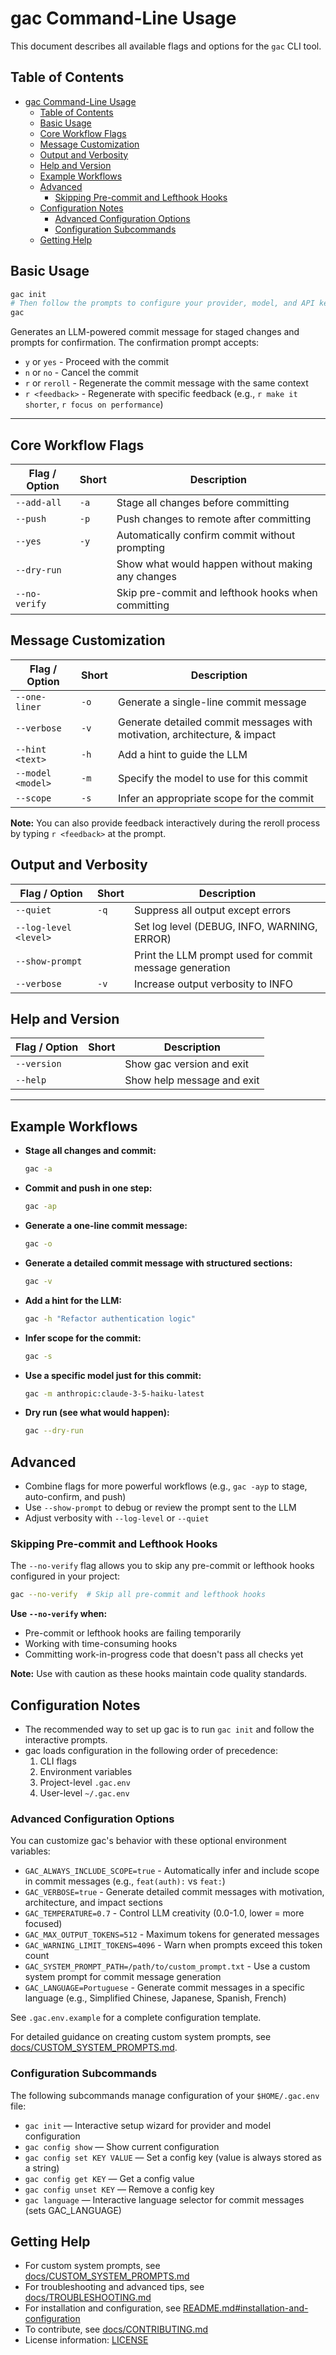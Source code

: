 # gac Command-Line Usage

This document describes all available flags and options for the `gac` CLI tool.

## Table of Contents

- [gac Command-Line Usage](#gac-command-line-usage)
  - [Table of Contents](#table-of-contents)
  - [Basic Usage](#basic-usage)
  - [Core Workflow Flags](#core-workflow-flags)
  - [Message Customization](#message-customization)
  - [Output and Verbosity](#output-and-verbosity)
  - [Help and Version](#help-and-version)
  - [Example Workflows](#example-workflows)
  - [Advanced](#advanced)
    - [Skipping Pre-commit and Lefthook Hooks](#skipping-pre-commit-and-lefthook-hooks)
  - [Configuration Notes](#configuration-notes)
    - [Advanced Configuration Options](#advanced-configuration-options)
    - [Configuration Subcommands](#configuration-subcommands)
  - [Getting Help](#getting-help)

## Basic Usage

```sh
gac init
# Then follow the prompts to configure your provider, model, and API keys interactively
gac
```

Generates an LLM-powered commit message for staged changes and prompts for confirmation. The confirmation prompt accepts:

- `y` or `yes` - Proceed with the commit
- `n` or `no` - Cancel the commit
- `r` or `reroll` - Regenerate the commit message with the same context
- `r <feedback>` - Regenerate with specific feedback (e.g., `r make it shorter`, `r focus on performance`)

---

## Core Workflow Flags

| Flag / Option | Short | Description                                        |
| ------------- | ----- | -------------------------------------------------- |
| `--add-all`   | `-a`  | Stage all changes before committing                |
| `--push`      | `-p`  | Push changes to remote after committing            |
| `--yes`       | `-y`  | Automatically confirm commit without prompting     |
| `--dry-run`   |       | Show what would happen without making any changes  |
| `--no-verify` |       | Skip pre-commit and lefthook hooks when committing |

## Message Customization

| Flag / Option     | Short | Description                                                               |
| ----------------- | ----- | ------------------------------------------------------------------------- |
| `--one-liner`     | `-o`  | Generate a single-line commit message                                     |
| `--verbose`       | `-v`  | Generate detailed commit messages with motivation, architecture, & impact |
| `--hint <text>`   | `-h`  | Add a hint to guide the LLM                                               |
| `--model <model>` | `-m`  | Specify the model to use for this commit                                  |
| `--scope`         | `-s`  | Infer an appropriate scope for the commit                                 |

**Note:** You can also provide feedback interactively during the reroll process by typing `r <feedback>` at the prompt.

## Output and Verbosity

| Flag / Option         | Short | Description                                             |
| --------------------- | ----- | ------------------------------------------------------- |
| `--quiet`             | `-q`  | Suppress all output except errors                       |
| `--log-level <level>` |       | Set log level (DEBUG, INFO, WARNING, ERROR)             |
| `--show-prompt`       |       | Print the LLM prompt used for commit message generation |
| `--verbose`           | `-v`  | Increase output verbosity to INFO                       |

## Help and Version

| Flag / Option | Short | Description                |
| ------------- | ----- | -------------------------- |
| `--version`   |       | Show gac version and exit  |
| `--help`      |       | Show help message and exit |

---

## Example Workflows

- **Stage all changes and commit:**

  ```sh
  gac -a
  ```

- **Commit and push in one step:**

  ```sh
  gac -ap
  ```

- **Generate a one-line commit message:**

  ```sh
  gac -o
  ```

- **Generate a detailed commit message with structured sections:**

  ```sh
  gac -v
  ```

- **Add a hint for the LLM:**

  ```sh
  gac -h "Refactor authentication logic"
  ```

- **Infer scope for the commit:**

  ```sh
  gac -s
  ```

- **Use a specific model just for this commit:**

  ```sh
  gac -m anthropic:claude-3-5-haiku-latest
  ```

- **Dry run (see what would happen):**

  ```sh
  gac --dry-run
  ```

## Advanced

- Combine flags for more powerful workflows (e.g., `gac -ayp` to stage, auto-confirm, and push)
- Use `--show-prompt` to debug or review the prompt sent to the LLM
- Adjust verbosity with `--log-level` or `--quiet`

### Skipping Pre-commit and Lefthook Hooks

The `--no-verify` flag allows you to skip any pre-commit or lefthook hooks configured in your project:

```sh
gac --no-verify  # Skip all pre-commit and lefthook hooks
```

**Use `--no-verify` when:**

- Pre-commit or lefthook hooks are failing temporarily
- Working with time-consuming hooks
- Committing work-in-progress code that doesn't pass all checks yet

**Note:** Use with caution as these hooks maintain code quality standards.

## Configuration Notes

- The recommended way to set up gac is to run `gac init` and follow the interactive prompts.
- gac loads configuration in the following order of precedence:
  1. CLI flags
  2. Environment variables
  3. Project-level `.gac.env`
  4. User-level `~/.gac.env`

### Advanced Configuration Options

You can customize gac's behavior with these optional environment variables:

- `GAC_ALWAYS_INCLUDE_SCOPE=true` - Automatically infer and include scope in commit messages (e.g., `feat(auth):` vs `feat:`)
- `GAC_VERBOSE=true` - Generate detailed commit messages with motivation, architecture, and impact sections
- `GAC_TEMPERATURE=0.7` - Control LLM creativity (0.0-1.0, lower = more focused)
- `GAC_MAX_OUTPUT_TOKENS=512` - Maximum tokens for generated messages
- `GAC_WARNING_LIMIT_TOKENS=4096` - Warn when prompts exceed this token count
- `GAC_SYSTEM_PROMPT_PATH=/path/to/custom_prompt.txt` - Use a custom system prompt for commit message generation
- `GAC_LANGUAGE=Portuguese` - Generate commit messages in a specific language (e.g., Simplified Chinese, Japanese, Spanish, French)

See `.gac.env.example` for a complete configuration template.

For detailed guidance on creating custom system prompts, see [docs/CUSTOM_SYSTEM_PROMPTS.md](docs/CUSTOM_SYSTEM_PROMPTS.md).

### Configuration Subcommands

The following subcommands manage configuration of your `$HOME/.gac.env` file:

- `gac init` — Interactive setup wizard for provider and model configuration
- `gac config show` — Show current configuration
- `gac config set KEY VALUE` — Set a config key (value is always stored as a string)
- `gac config get KEY` — Get a config value
- `gac config unset KEY` — Remove a config key
- `gac language` — Interactive language selector for commit messages (sets GAC_LANGUAGE)

## Getting Help

- For custom system prompts, see [docs/CUSTOM_SYSTEM_PROMPTS.md](docs/CUSTOM_SYSTEM_PROMPTS.md)
- For troubleshooting and advanced tips, see [docs/TROUBLESHOOTING.md](docs/TROUBLESHOOTING.md)
- For installation and configuration, see [README.md#installation-and-configuration](README.md#installation-and-configuration)
- To contribute, see [docs/CONTRIBUTING.md](docs/CONTRIBUTING.md)
- License information: [LICENSE](LICENSE)
